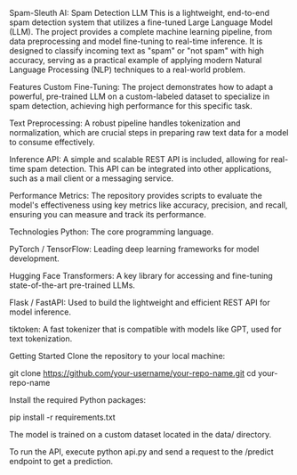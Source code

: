 Spam-Sleuth AI: Spam Detection LLM
This is a lightweight, end-to-end spam detection system that utilizes a fine-tuned Large Language Model (LLM). The project provides a complete machine learning pipeline, from data preprocessing and model fine-tuning to real-time inference. It is designed to classify incoming text as "spam" or "not spam" with high accuracy, serving as a practical example of applying modern Natural Language Processing (NLP) techniques to a real-world problem.

Features
Custom Fine-Tuning: The project demonstrates how to adapt a powerful, pre-trained LLM on a custom-labeled dataset to specialize in spam detection, achieving high performance for this specific task.

Text Preprocessing: A robust pipeline handles tokenization and normalization, which are crucial steps in preparing raw text data for a model to consume effectively.

Inference API: A simple and scalable REST API is included, allowing for real-time spam detection. This API can be integrated into other applications, such as a mail client or a messaging service.

Performance Metrics: The repository provides scripts to evaluate the model's effectiveness using key metrics like accuracy, precision, and recall, ensuring you can measure and track its performance.

Technologies
Python: The core programming language.

PyTorch / TensorFlow: Leading deep learning frameworks for model development.

Hugging Face Transformers: A key library for accessing and fine-tuning state-of-the-art pre-trained LLMs.

Flask / FastAPI: Used to build the lightweight and efficient REST API for model inference.

tiktoken: A fast tokenizer that is compatible with models like GPT, used for text tokenization.

Getting Started
Clone the repository to your local machine:

git clone https://github.com/your-username/your-repo-name.git
cd your-repo-name

Install the required Python packages:

pip install -r requirements.txt

The model is trained on a custom dataset located in the data/ directory.

To run the API, execute python api.py and send a request to the /predict endpoint to get a prediction.
